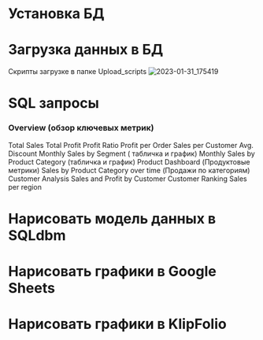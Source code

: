 
# Установка БД

# Загрузка данных в БД
Скрипты загрузке в папке Upload_scripts
![2023-01-31_175419](https://user-images.githubusercontent.com/109277211/215794570-3d8ea15e-91eb-4521-b715-eda78bbece0a.jpg)


# SQL запросы
### Overview (обзор ключевых метрик)
Total Sales
Total Profit
Profit Ratio
Profit per Order
Sales per Customer
Avg. Discount
Monthly Sales by Segment ( табличка и график)
Monthly Sales by Product Category (табличка и график)
Product Dashboard (Продуктовые метрики)
Sales by Product Category over time (Продажи по категориям)
Customer Analysis
Sales and Profit by Customer
Customer Ranking
Sales per region

# Нарисовать модель данных в SQLdbm

# Нарисовать графики в Google Sheets

# Нарисовать графики в KlipFolio
